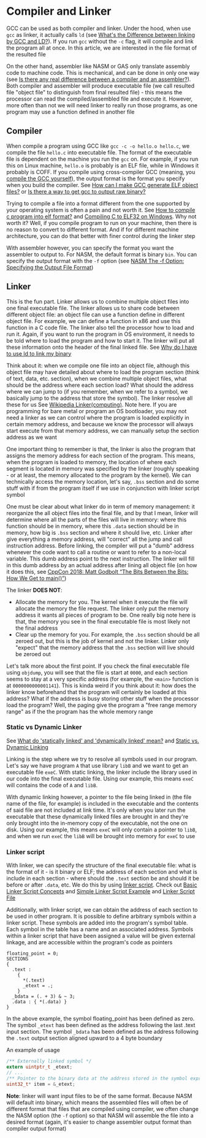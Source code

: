 # Compiler and Linker

GCC can be used as both compiler and linker. Under the hood, when use `gcc` as linker, it actually calls `ld` (see [What's the Difference between linking by GCC and LD?](https://stackoverflow.com/questions/26152896/whats-the-difference-between-linking-by-gcc-and-ld)). If you run `gcc` without the `-c` flag, it will compile and link the program all at once. In this article, we are interested in the file format of the resulted file

On the other hand, assembler like NASM or GAS only translate assembly code to machine code. This is mechanical, and can be done in only one way (see [Is there any real difference between a compiler and an assembler?](https://cs.stackexchange.com/questions/13904/is-there-any-real-difference-between-a-compiler-and-an-assembler)). Both compiler and assembler will produce executable file (we call resulted file "object file" to distinguish from final resulted file) - this means the processor can read the compiled/assembled file and execute it. However, more often than not we will need linker to really run those programs, as one program may use a function defined in another file

## Compiler

When compile a program using GCC like `gcc -c -o hello.o hello.c`, we compile the file `hello.c` into executable file. The format of the executable file is dependent on the machine you run the `gcc` on. For example, if you run this on Linux machine, `hello.o` is probably is an ELF file, while in Windows it probably is COFF. If you compile using cross-compiler GCC (meaning, you [compile the GCC yourself](https://wiki.osdev.org/GCC_Cross_Compiler)), the output format is the format you specify when you build the compiler. See [How can I make GCC generate ELF object files?](https://stackoverflow.com/questions/52244641/how-can-i-make-gcc-generate-elf-object-files) or [Is there a way to get gcc to output raw binary?](https://stackoverflow.com/questions/1647359/is-there-a-way-to-get-gcc-to-output-raw-binary)

Trying to compile a file into a format different from the one supported by your operating system is often a pain and not worth it. See [How to compile c program into elf format?](https://stackoverflow.com/questions/46552197/how-to-compile-c-program-into-elf-format) and [Compiling C to ELF32 on Windows](https://stackoverflow.com/questions/65752272/compiling-c-to-elf32-on-windows). Why not worth it? Well, if you compile program to run on your machine, then there is no reason to convert to different format. And if for different machine architecture, you can do that better with finer control during the linker step

With assembler however, you can specify the format you want the assembler to output to. For NASM, the default format is binary `bin`. You can specify the output format with the `-f` option (see [NASM The -f Option: Specifying the Output File Format](https://www.nasm.us/xdoc/2.16.01/html/nasmdoc2.html#section-2.1.2))

## Linker

This is the fun part. Linker allows us to combine multiple object files into one final executable file. The linker allows us to share code between different object file: an object file can use a function define in different object file. For example, we can define a function in x86 and use this function in a C code file. The linker also tell the processor how to load and run it. Again, if you want to run the program in OS environment, it needs to be told where to load the program and how to start it. The linker will put all these information onto the header of the final linked file. See [Why do I have to use ld to link my binary](https://stackoverflow.com/questions/58646504/why-do-i-have-to-use-ld-to-link-my-binary)

Think about it: when we compile one file into an object file, although this object file may have detailed about where to load the program section (think of text, data, etc. section), when we combine multiple object files, what should be the address where each section load? What should the address where we can jump to (if you remember, when we refer to a symbol, we basically jump to the address that store the symbol). The linker resolve all these for us See [Wikipedia Linker(computing)](https://en.wikipedia.org/wiki/Linker_(computing)). Note here. If you are programming for bare metal or program an OS bootloader, you may not need a linker as we can control where the program is loaded explicitly in certain memory address, and because we know the processor will always start execute from that memory address, we can manually setup the section address as we want

One important thing to remember is that, the linker is also the program that assigns the memory address for each section of the program. This means, when the program is loaded to memory, the location of where each segment is located in memory was specified by the linker (roughly speaking - or at least, the memory allocated to the program by the kernel). We can technically access the memory location, let's say, `.bss` section and do some stuff with if from the program itself if we use in conjunction with linker script symbol

One must be clear about what linker do in term of memory management: it reorganize the all object files into the final file, and by that I mean, linker will determine where all the parts of the files will live in memory: where this function should be in memory, where this `.data` section should be in memory, how big is `.bss` section and where it should live, etc. Linker after give everything a memory address, will "correct" all the jump and call instruction address. Before linking, the compiler will put a "dumb" address whenever the code want to call a routine or want to refer to a non-local variable. This dumb address point to the next instruction. The linker will fill in this dumb address by an actual address after lining all object file (on how it does this, see [CppCon 2018: Matt Godbolt “The Bits Between the Bits: How We Get to main()”](https://www.youtube.com/watch?v=dOfucXtyEsU&t=20m))

The linker **DOES NOT**:

- Allocate the memory for you. The kernel when it execute the file will allocate the memory the file request. The linker only put the memory address it wants all pieces of program to be. One really big note here is that, the memory you see in the final executable file is most likely not the final address
- Clear up the memory for you. For example, the `.bss` section should be all zeroed out, but this is the job of kernel and not the linker. Linker only "expect" that the memory address that the `.bss` section will live should be zeroed out

Let's talk more about the first point. If you check the final executable file using `objdump`, you will see that the file is start at `0000`, and each section seems to stay at a very specific address (for example, the `<main>` function is at `0000000000001141`). This is kinda weird if you think about it: how does the linker know beforehand that the program will certainly be loaded at this address? What if the address is busy storing other stuff when the processor load the program? Well, the paging give the program a "free range memory range" as if the the program has the whole memory range

### Static vs Dynamic Linker

See [What do 'statically linked' and 'dynamically linked' mean?](https://stackoverflow.com/questions/311882/what-do-statically-linked-and-dynamically-linked-mean) and [Static vs. Dynamic Linking](https://www.baeldung.com/cs/static-dynamic-linking-differences)

Linking is the step where we try to resolve all symbols used in our program. Let's say we have program `A` that use library `libB` and we want to get an executable file `exeC`. With static linking, the linker include the library used in our code into the final executable file. Using our example, this means `exeC` will contains the code of `A` and `libB`. 

With dynamic linking however, a pointer to the file being linked in (the file name of the file, for example) is included in the executable and the contents of said file are not included at link time. It's only when you later run the executable that these dynamically linked files are brought in and they're only brought into the in-memory copy of the executable, not the one on disk. Using our example, this means `exeC` will only contain a pointer to `libB`, and when we run `exeC` the `libB` will be brought into memory for `exeC` to use

### Linker script

With linker, we can specify the structure of the final executable file: what is the format of it - is it binary or ELF; the address of each section and what is include in each section - where should the `.text` section be and should it be before or after `.data`, etc. We do this by using [linker script](https://wiki.osdev.org/Linker_Scripts). Check out [Basic Linker Script Concepts](https://sourceware.org/binutils/docs/ld/Basic-Script-Concepts.html) and [Simple Linker Script Example](https://sourceware.org/binutils/docs/ld/Simple-Example.html) and [Linker Script File](http://www.bravegnu.org/gnu-eprog/lds.html)

Additionally, with linker script, we can obtain the address of each section to be used in other program. It is possible to define arbitrary symbols within a linker script. These symbols are added into the program's symbol table. Each symbol in the table has a name and an associated address. Symbols within a linker script that have been assigned a value will be given external linkage, and are accessible within the program's code as pointers

```ld
floating_point = 0;
SECTIONS
{
  .text :
    {
      *(.text)
      _etext = .;
    }
  _bdata = (. + 3) & ~ 3;
  .data : { *(.data) }
}
```

In the above example, the symbol floating_point has been defined as zero. The symbol `_etext` has been defined as the address following the last .text input section. The symbol `_bdata` has been defined as the address following the `.text` output section aligned upward to a 4 byte boundary

An example of usage

```c
/** Externally linked symbol */
extern uintptr_t _etext;
// ...
/** Pointer to the binary data at the address stored in the symbol expression. */
uint32_t* item = &_etext;
```

**Note**: linker will want input files to be of the same format. Because NASM will default into binary, which means the assembled files will often be of different format that files that are compiled using compiler, we often change the NASM option (the `-f` option) so that NASM will assemble the file into a desired format (again, it's easier to change assembler output format than compiler output format)